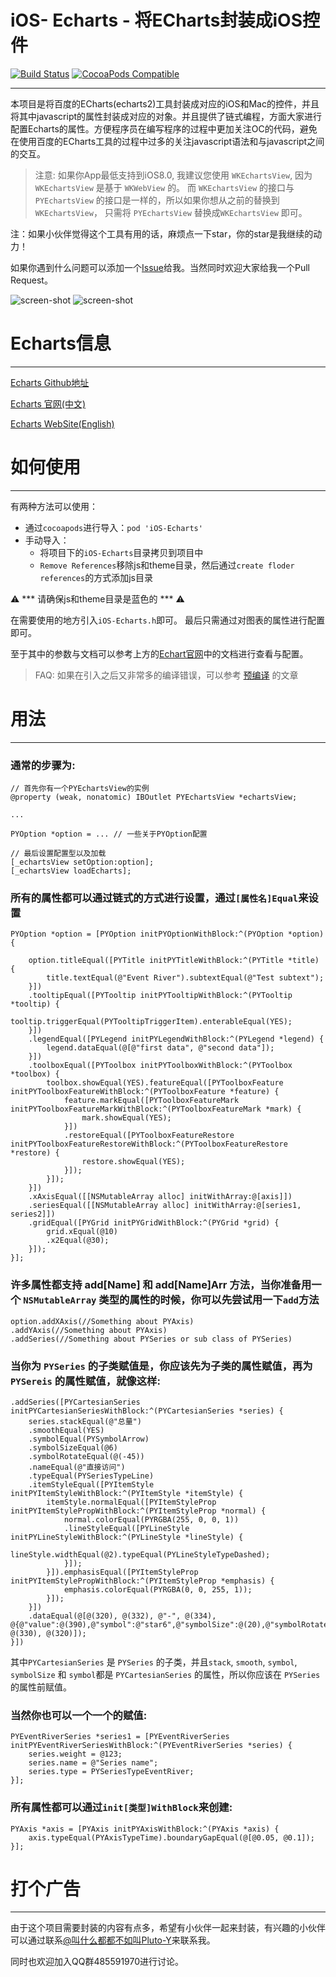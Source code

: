 # iOS- Echarts - 将ECharts封装成iOS控件

[![Build Status](https://travis-ci.org/Pluto-Y/iOS-Echarts.svg)](https://travis-ci.org/Pluto-Y/iOS-Echarts) [![CocoaPods Compatible](https://img.shields.io/cocoapods/v/iOS-Echarts.svg)](https://img.shields.io/cocoapods/v/iOS-Echarts.svg)

___

本项目是将百度的ECharts(echarts2)工具封装成对应的iOS和Mac的控件，并且将其中javascript的属性封装成对应的对象。并且提供了链式编程，方面大家进行配置Echarts的属性。方便程序员在编写程序的过程中更加关注OC的代码，避免在使用百度的ECharts工具的过程中过多的关注javascript语法和与javascript之间的交互。

> 注意: 如果你App最低支持到iOS8.0, 我建议您使用 `WKEchartsView`, 因为 `WKEchartsView` 是基于 `WKWebView` 的。 而 `WKEchartsView` 的接口与 `PYEchartsView` 的接口是一样的，所以如果你想从之前的替换到 `WKEchartsView`， 只需将 `PYEchartsView` 替换成`WKEchartsView` 即可。

注：如果小伙伴觉得这个工具有用的话，麻烦点一下star，你的star是我继续的动力！

如果你遇到什么问题可以添加一个[Issue](https://github.com/Pluto-Y/iOS-Echarts/issues/new)给我。当然同时欢迎大家给我一个Pull Request。

![screen-shot](https://raw.githubusercontent.com/Pluto-Y/iOS-Echarts/master/Doc/Demos.gif)
![screen-shot](https://raw.githubusercontent.com/Pluto-Y/iOS-Echarts/master/Doc/Demos1.gif)

# Echarts信息

___

[Echarts Github地址](https://github.com/ecomfe/echarts)

[Echarts 官网(中文)](http://echarts.baidu.com/echarts2/)

[Echarts WebSite(English)](http://echarts.baidu.com/echarts2/index-en.html)


# 如何使用

___

有两种方法可以使用：

* 通过`cocoapods`进行导入：`pod 'iOS-Echarts' `
* 手动导入：
    * 将项目下的`iOS-Echarts`目录拷贝到项目中
    * `Remove References`移除js和theme目录，然后通过`create floder references`的方式添加js目录

⚠️  *** 请确保js和theme目录是蓝色的 *** ⚠️ 

在需要使用的地方引入`iOS-Echarts.h`即可。
最后只需通过对图表的属性进行配置即可。

至于其中的参数与文档可以参考上方的[Echart官网](http://echarts.baidu.com/echarts2/)中的文档进行查看与配置。

> FAQ: 如果在引入之后又非常多的编译错误，可以参考 [预编译](http://www.jianshu.com/p/0e638bedb612) 的文章 

# 用法

___

### 通常的步骤为:

```
// 首先你有一个PYEchartsView的实例
@property (weak, nonatomic) IBOutlet PYEchartsView *echartsView;

...

PYOption *option = ... // 一些关于PYOption配置

// 最后设置配置型以及加载
[_echartsView setOption:option];
[_echartsView loadEcharts];
```

### 所有的属性都可以通过链式的方式进行设置，通过`[属性名]Equal`来设置

```
PYOption *option = [PYOption initPYOptionWithBlock:^(PYOption *option) {

    option.titleEqual([PYTitle initPYTitleWithBlock:^(PYTitle *title) {
        title.textEqual(@"Event River").subtextEqual(@"Test subtext");
    }])
    .tooltipEqual([PYTooltip initPYTooltipWithBlock:^(PYTooltip *tooltip) {
        tooltip.triggerEqual(PYTooltipTriggerItem).enterableEqual(YES);
    }])
    .legendEqual([PYLegend initPYLegendWithBlock:^(PYLegend *legend) {
        legend.dataEqual(@[@"first data", @"second data"]);
    }])
    .toolboxEqual([PYToolbox initPYToolboxWithBlock:^(PYToolbox *toolbox) {
        toolbox.showEqual(YES).featureEqual([PYToolboxFeature initPYToolboxFeatureWithBlock:^(PYToolboxFeature *feature) {
            feature.markEqual([PYToolboxFeatureMark initPYToolboxFeatureMarkWithBlock:^(PYToolboxFeatureMark *mark) {
                mark.showEqual(YES);
            }])
            .restoreEqual([PYToolboxFeatureRestore initPYToolboxFeatureRestoreWithBlock:^(PYToolboxFeatureRestore *restore) {
                restore.showEqual(YES);
            }]);
        }]);
    }])
    .xAxisEqual([[NSMutableArray alloc] initWithArray:@[axis]])
    .seriesEqual([[NSMutableArray alloc] initWithArray:@[series1, series2]])
    .gridEqual([PYGrid initPYGridWithBlock:^(PYGrid *grid) {
        grid.xEqual(@10)
        .x2Equal(@30);
    }]);
}];
```

### 许多属性都支持 add[Name] 和 add[Name]Arr 方法，当你准备用一个 `NSMutableArray` 类型的属性的时候，你可以先尝试用一下`add`方法

```
option.addXAxis(//Something about PYAxis)
.addYAxis(//Something about PYAxis)
.addSeries(//Something about PYSeries or sub class of PYSeries)
```

### 当你为 `PYSeries` 的子类赋值是，你应该先为子类的属性赋值，再为 `PYSereis` 的属性赋值，就像这样:

```
.addSeries([PYCartesianSeries initPYCartesianSeriesWithBlock:^(PYCartesianSeries *series) {
    series.stackEqual(@"总量")
    .smoothEqual(YES)
    .symbolEqual(PYSymbolArrow)
    .symbolSizeEqual(@6)
    .symbolRotateEqual(@(-45))
    .nameEqual(@"直接访问")
    .typeEqual(PYSeriesTypeLine)
    .itemStyleEqual([PYItemStyle initPYItemStyleWithBlock:^(PYItemStyle *itemStyle) {
        itemStyle.normalEqual([PYItemStyleProp initPYItemStylePropWithBlock:^(PYItemStyleProp *normal) {
            normal.colorEqual(PYRGBA(255, 0, 0, 1))
            .lineStyleEqual([PYLineStyle initPYLineStyleWithBlock:^(PYLineStyle *lineStyle) {
                lineStyle.widthEqual(@2).typeEqual(PYLineStyleTypeDashed);
            }]);
        }]).emphasisEqual([PYItemStyleProp initPYItemStylePropWithBlock:^(PYItemStyleProp *emphasis) {
            emphasis.colorEqual(PYRGBA(0, 0, 255, 1));
        }]);
    }])
    .dataEqual(@[@(320), @(332), @"-", @(334), @{@"value":@(390),@"symbol":@"star6",@"symbolSize":@(20),@"symbolRotate":@(10),@"itemStyle":@{@"normal":@{@"color":@"yellowgreen"},@"emphasis":@{@"color":@"orange",@"lable":@{@"show":@(YES),@"position":@"inside",@"textStyle":@{@"fontSize":@(20)}}}}}, @(330), @(320)]);
}])
```

其中`PYCartesianSeries` 是 `PYSeries` 的子类，并且`stack`, `smooth`, `symbol`, `symbolSize` 和 `symbol`都是 `PYCartesianSeries` 的属性，所以你应该在 `PYSeries` 的属性前赋值。

### 当然你也可以一个一个的赋值:

```
PYEventRiverSeries *series1 = [PYEventRiverSeries initPYEventRiverSeriesWithBlock:^(PYEventRiverSeries *series) {
    series.weight = @123;
    series.name = @"Series name";
    series.type = PYSeriesTypeEventRiver;
}];
```


### 所有属性都可以通过`init[类型]WithBlock`来创建:

```
PYAxis *axis = [PYAxis initPYAxisWithBlock:^(PYAxis *axis) {
    axis.typeEqual(PYAxisTypeTime).boundaryGapEqual(@[@0.05, @0.1]);
}];
```


# 打个广告

___

由于这个项目需要封装的内容有点多，希望有小伙伴一起来封装，有兴趣的小伙伴可以通过联系[@叫什么都都不如叫Pluto-Y](http://weibo.com/5690716723/info)来联系我。

同时也欢迎加入QQ群485591970进行讨论。

